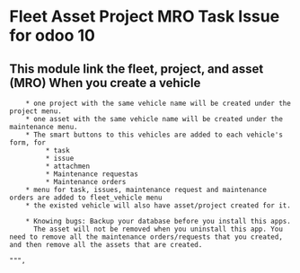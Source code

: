 Fleet Asset Project MRO Task Issue for odoo 10
=============================
This module link the fleet, project, and asset (MRO)
When you create a vehicle
-------------
        * one project with the same vehicle name will be created under the project menu.
        * one asset with the same vehicle name will be created under the maintenance menu.
        * The smart buttons to this vehicles are added to each vehicle's form, for 
             * task
             * issue
             * attachmen
             * Maintenance requestas
             * Maintenance orders
        * menu for task, issues, maintenance request and maintenance orders are added to fleet_vehicle menu
        * the existed vehicle will also have asset/project created for it.

        * Knowing bugs: Backup your database before you install this apps. 
          The asset will not be removed when you uninstall this app. You need to remove all the maintenance orders/requests that you created, and then remove all the assets that are created.

    """,
